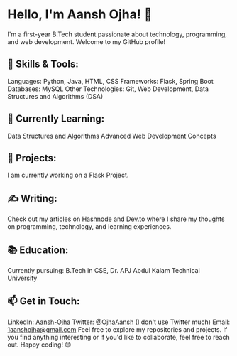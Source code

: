 # Hello, I'm Aansh Ojha! 👋
I'm a first-year B.Tech student passionate about technology, programming, and web development. Welcome to my GitHub profile!

## 🔧 Skills & Tools:
Languages: Python, Java, HTML, CSS
Frameworks: Flask, Spring Boot
Databases: MySQL
Other Technologies: Git, Web Development, Data Structures and Algorithms (DSA)
## 🌱 Currently Learning:
Data Structures and Algorithms
Advanced Web Development Concepts
## 🚀 Projects:
I am currently working on a Flask Project.
## ✍️ Writing:
Check out my articles on [Hashnode](https://aanshojha.hashnode.dev/) and [Dev.to](https://dev.to/aanshojha) where I share my thoughts on programming, technology, and learning experiences.
## 📚 Education:
Currently pursuing: B.Tech in CSE, Dr. APJ Abdul Kalam Technical University
## 📫 Get in Touch:
LinkedIn: [Aansh-Ojha](https://www.linkedin.com/in/aansh-ojha/)
Twitter: [@OjhaAansh](https://twitter.com/OjhaAansh) (I don't use Twitter much)
Email: [1aanshojha@gmail.com](mailto:1aanshojha@gmail.com)
Feel free to explore my repositories and projects. If you find anything interesting or if you'd like to collaborate, feel free to reach out. Happy coding! 😊
